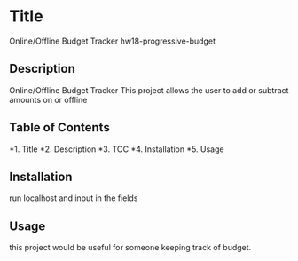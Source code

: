 # Title
Online/Offline Budget Tracker
hw18-progressive-budget


## Description
Online/Offline Budget Tracker
 This project allows the user to add or subtract amounts on or offline

## Table of Contents

  *1. Title *2. Description *3. TOC *4. Installation *5. Usage

## Installation

run localhost and input in the fields

## Usage

  this project would be useful for someone keeping track of budget.


